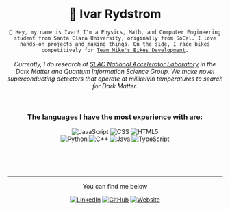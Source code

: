 <h1 align = "center"><b>🌌 Ivar Rydstrom</b></h1>

<p align="center"><code>👀 Hey, my name is Ivar! I'm a Physics, Math, and Computer Engineering student from Santa Clara University, originally from SoCal. I love hands-on projects and making things. On the side, I race bikes competitively for <a href='https://www.instagram.com/tmbequator/'>Team Mike's Bikes Development</a>.</code><br><br><em>Currently, I do research at <a href='https://www6.slac.stanford.edu/'>SLAC National Accelerator Laboratory</a> in the Dark Matter and Quantum Information Science Group. We make novel superconducting detectors that operate at milikelvin temperatures to search for Dark Matter.</em></p>

<br>

<!-- ## Programming Languages -->
<h3 align="center">The languages I have the most experience with are:</h3>
<p align="center">
  <img alt="JavaScript" src="https://img.shields.io/badge/JavaScript-F7DF1E?style=for-the-badge&logo=javascript&logoColor=white">
  <img alt="CSS" src="https://img.shields.io/badge/CSS-1572B6?style=for-the-badge&logo=css3&logoColor=white%22">
  <img alt="HTML5" src="https://img.shields.io/badge/HTML-E34F26?style=for-the-badge&logo=html5&logoColor=white%22">
  <br>
  <img alt="Python" src="https://img.shields.io/badge/Python-yellow?style=for-the-badge&logo=Python&logoColor=white">
  <img alt="C++" src="https://img.shields.io/badge/C%2B%2B-00599C?style=for-the-badge&logo=cplusplus&logoColor=white">
  <img alt="Java" src="https://img.shields.io/badge/Java-F80000?style=for-the-badge&logo=openjdk&logoColor=white">
  
  <img alt="TypeScript" src="https://img.shields.io/badge/TypeScript-3178C6?style=for-the-badge&logo=typescript&logoColor=white">
</p>


<br>

<!-- ## Technologies -->

<!--
<h3 align="center">Software and hardware skills:</h3>
<p align="center">
  <a href="https://www.blender.org"><img alt="Blender 3D" src="https://img.shields.io/badge/Blender_3D-F5792A?style=for-the-badge&logo=blender&logoColor=white"></a>
  <a href="https://nodejs.org"><img alt="Node.js" src="https://img.shields.io/badge/Node.js-339933?style=for-the-badge&logo=node.js&logoColor=white"></a>
  <a href="https://threejs.org"><img alt="Three.js" src="https://img.shields.io/badge/Three.js-FFFFFF?style=for-the-badge&logo=three.js&logoColor=black"></a>
  <a href="https://www.raspberrypi.org"><img alt="Raspberry Pi" src="https://img.shields.io/badge/Raspberry_Pi-A22846?style=for-the-badge&logo=raspberrypi&logoColor=white"></a>
  <a href="https://www.arduino.cc"><img alt="Arduino" src="https://img.shields.io/badge/Arduino-00979D?style=for-the-badge&logo=arduino&logoColor=white"></a>
</p>
-->

<br>

<br>

---

<p align="center">You can find me below</p>
<p align="center">
  <a href="https://www.linkedin.com/in/ivar-rydstrom/"><img alt="LinkedIn" src="https://img.shields.io/badge/LinkedIn-0A66C2?style=for-the-badge&logo=linkedin&logoColor=white"></a>
  <a href="https://github.com/Ivar-Rydstrom"><img alt="GitHub" src="https://img.shields.io/badge/GitHub-181717?style=for-the-badge&logo=github&logoColor=white"></a>
  <a href="https://Ivar-Rydstrom.github.io"><img alt="Website" src="https://img.shields.io/badge/Website-CC0000?style=for-the-badge&logo=jekyll&logoColor=white"></a>
</p>
